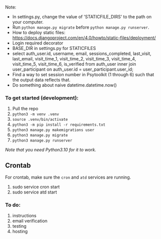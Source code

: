 Note:
* In settings.py, change the value of 'STATICFILE_DIRS' to the path on your computer.
* Run `python manage.py migrate` before `python manage.py runserver`.
* How to deploy static files: https://docs.djangoproject.com/en/4.0/howto/static-files/deployment/
* Login required decorator
* BASE_DIR in settings.py for STATICFILES
* select auth_user.id, username, email, sessions_completed, last_visit, last_email, visit_time_1, visit_time_2, visit_time_3, visit_time_4, visit_time_5, visit_time_6, is_verified from auth_user inner join user_participant on auth_user.id = user_participant.user_id;
* Find a way to set session number in Psytoolkit (1 through 6) such that the output data reflects that.
* Do something about naive datetime.datetime.now()


### To get started (development):
1. Pull the repo
2. `python3 -m venv .venv`
3. `source .venv/bin/activate`
4. `python3 -m pip install -r requirements.txt`
5. `python3 manage.py makemigrations user`
6. `python3 manage.py migrate`
7. `python3 manage.py runserver`

*Note that you need Python3.10 for it to work.*

## Crontab
For crontab, make sure the `cron` and `atd` services are running.
1. sudo service cron start
2. sudo service atd start

### To do:
1. instructions
2. email verification
3. testing
4. hosting